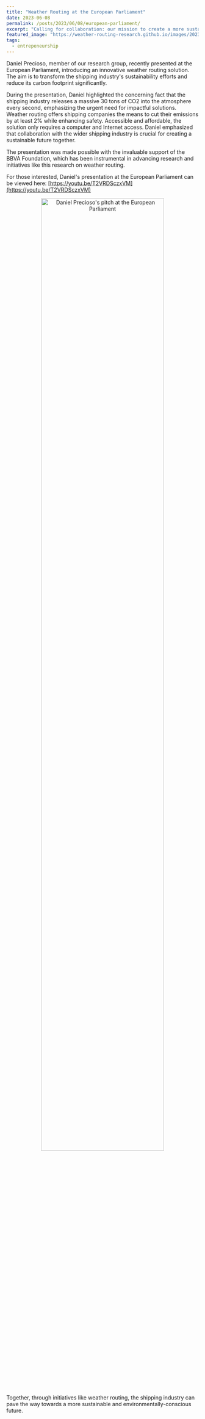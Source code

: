 ```yaml
---
title: "Weather Routing at the European Parliament"
date: 2023-06-08
permalink: /posts/2023/06/08/european-parliament/
excerpt: "Calling for collaboration: our mission to create a more sustainable shipping industry."
featured_image: "https://weather-routing-research.github.io/images/2023-06-07-pitch.png"
tags:
  - entrepeneurship
---
```


Daniel Precioso, member of our research group, recently presented at the European Parliament, introducing an innovative weather routing solution. The aim is to transform the shipping industry's sustainability efforts and reduce its carbon footprint significantly.

During the presentation, Daniel highlighted the concerning fact that the shipping industry releases a massive 30 tons of CO2 into the atmosphere every second, emphasizing the urgent need for impactful solutions. Weather routing offers shipping companies the means to cut their emissions by at least 2% while enhancing safety. Accessible and affordable, the solution only requires a computer and Internet access. Daniel emphasized that collaboration with the wider shipping industry is crucial for creating a sustainable future together.

The presentation was made possible with the invaluable support of the BBVA Foundation, which has been instrumental in advancing research and initiatives like this research on weather routing.

For those interested, Daniel's presentation at the European Parliament can be viewed here: [https://youtu.be/T2VRDSczxVM](https://youtu.be/T2VRDSczxVM)

<p align="center"><a href="https://youtu.be/T2VRDSczxVM"><img src="https://img.youtube.com/vi/T2VRDSczxVM/0.jpg" alt="Daniel Precioso's pitch at the European Parliament" width="80%"/></a></p>

Together, through initiatives like weather routing, the shipping industry can pave the way towards a more sustainable and environmentally-conscious future.


